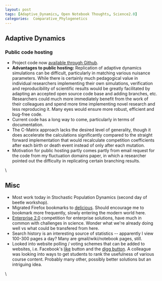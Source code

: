 ```yaml
---
layout: post
tags: [Adaptive_Dynamics, Open Notebook Thoughts, Science2.0]
categories:  Comparative_Phylogenetics
---
```






 





Adaptive Dynamics
-----------------

### Public code hosting

-   Project code now [available through
    Github](http://github.com/cboettig/AdaptiveDynamics "http://github.com/cboettig/AdaptiveDynamics").
-   **Advantages to public hosting:** Replication of adaptive dynamics
    simulations can be difficult, particularly in matching various
    nuisance parameters. While there is certainly much pedagogical value
    in individual researchers implementing their own simulations,
    verification and reproducibility of scientific results would be
    greatly facilitated by adapting an accepted open source code base
    and adding branches, etc. Researchers could much more immediately
    benefit from the work of their colleagues and spend more time
    implementing novel research and less reproducing it. Many eyes would
    ensure more robust, efficient and bug-free code.
-   Current code has a long way to come, particularly in terms of
    documentation.
-   The C-Matrix approach lacks the desired level of generality, though
    it does accelerate the calculations significantly compared to the
    straight forward implementation that would recalculate competition
    coefficients after each birth or death event instead of only after
    each mutation.
-   Motivation for public hosting partly comes partly from email request
    for the code from my fluctuation domains paper, in which a
    researcher pointed out the difficulty in replicating certain
    branching results.

\

Misc
----

-   Most work today in Stochastic Population Dynamics (second day of
    beetle workshop).
-   Migrated Firefox bookmarks to
    [delicious](http://delicious.com/cboettig "http://delicious.com/cboettig").
    Should encourage me to bookmark more frequently, slowly entering the
    modern world here.
-   [Enterprise
    2.0](http://launchpad.e2conf.com/vote-now/ "http://launchpad.e2conf.com/vote-now/")
    competition for enterprise solutions, have much in common with
    challenges in science. Wonder what we're already doing well vs what
    could be transfered from here.
-   Search history is an interesting source of statistics -- apparently
    I view 100-300 pages a day? Many are gmail/wiki/notebook pages,
    still.
-   Looked into website polling / voting schemes that can be added to
    websites, i.e. Facebook's
    [like](http://developers.facebook.com/docs/reference/plugins/like "http://developers.facebook.com/docs/reference/plugins/like")
    button and the [digg
    button](http://about.digg.com/button "http://about.digg.com/button").
    A colleague was looking into ways to get students to rank the
    usefulness of various course content. Probably many other, possibly
    better solutions but an intriguing idea.

\

